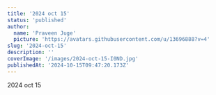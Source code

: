 ```yaml
---
title: '2024 oct 15'
status: 'published'
author:
  name: 'Praveen Juge'
  picture: 'https://avatars.githubusercontent.com/u/13696888?v=4'
slug: '2024-oct-15'
description: ''
coverImage: '/images/2024-oct-15-I0ND.jpg'
publishedAt: '2024-10-15T09:47:20.173Z'
---
```


2024 oct 15